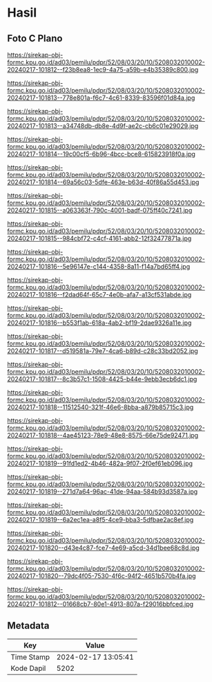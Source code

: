 # Hasil

## Foto C Plano

https://sirekap-obj-formc.kpu.go.id/ad03/pemilu/pdpr/52/08/03/20/10/5208032010002-20240217-101812--f23b8ea8-1ec9-4a75-a59b-e4b35389c800.jpg

https://sirekap-obj-formc.kpu.go.id/ad03/pemilu/pdpr/52/08/03/20/10/5208032010002-20240217-101813--778e801a-f6c7-4c61-8339-83596f01d84a.jpg

https://sirekap-obj-formc.kpu.go.id/ad03/pemilu/pdpr/52/08/03/20/10/5208032010002-20240217-101813--a34748db-db8e-4d9f-ae2c-cb6c01e29029.jpg

https://sirekap-obj-formc.kpu.go.id/ad03/pemilu/pdpr/52/08/03/20/10/5208032010002-20240217-101814--19c00cf5-6b96-4bcc-bce8-615823918f0a.jpg

https://sirekap-obj-formc.kpu.go.id/ad03/pemilu/pdpr/52/08/03/20/10/5208032010002-20240217-101814--69a56c03-5dfe-463e-b63d-40f86a55d453.jpg

https://sirekap-obj-formc.kpu.go.id/ad03/pemilu/pdpr/52/08/03/20/10/5208032010002-20240217-101815--a063363f-790c-4001-badf-075ff40c7241.jpg

https://sirekap-obj-formc.kpu.go.id/ad03/pemilu/pdpr/52/08/03/20/10/5208032010002-20240217-101815--984cbf72-c4cf-4161-abb2-12f32477871a.jpg

https://sirekap-obj-formc.kpu.go.id/ad03/pemilu/pdpr/52/08/03/20/10/5208032010002-20240217-101816--5e96147e-c144-4358-8a11-f14a7bd65ff4.jpg

https://sirekap-obj-formc.kpu.go.id/ad03/pemilu/pdpr/52/08/03/20/10/5208032010002-20240217-101816--f2dad64f-65c7-4e0b-afa7-a13cf531abde.jpg

https://sirekap-obj-formc.kpu.go.id/ad03/pemilu/pdpr/52/08/03/20/10/5208032010002-20240217-101816--b553f1ab-618a-4ab2-bf19-2dae9326a11e.jpg

https://sirekap-obj-formc.kpu.go.id/ad03/pemilu/pdpr/52/08/03/20/10/5208032010002-20240217-101817--d519581a-79e7-4ca6-b89d-c28c33bd2052.jpg

https://sirekap-obj-formc.kpu.go.id/ad03/pemilu/pdpr/52/08/03/20/10/5208032010002-20240217-101817--8c3b57c1-1508-4425-b44e-9ebb3ecb6dc1.jpg

https://sirekap-obj-formc.kpu.go.id/ad03/pemilu/pdpr/52/08/03/20/10/5208032010002-20240217-101818--11512540-321f-46e6-8bba-a879b85715c3.jpg

https://sirekap-obj-formc.kpu.go.id/ad03/pemilu/pdpr/52/08/03/20/10/5208032010002-20240217-101818--4ae45123-78e9-48e8-8575-66e75de92471.jpg

https://sirekap-obj-formc.kpu.go.id/ad03/pemilu/pdpr/52/08/03/20/10/5208032010002-20240217-101819--91fd1ed2-4b46-482a-9f07-2f0ef61eb096.jpg

https://sirekap-obj-formc.kpu.go.id/ad03/pemilu/pdpr/52/08/03/20/10/5208032010002-20240217-101819--271d7a64-96ac-41de-94aa-584b93d3587a.jpg

https://sirekap-obj-formc.kpu.go.id/ad03/pemilu/pdpr/52/08/03/20/10/5208032010002-20240217-101819--6a2ec1ea-a8f5-4ce9-bba3-5dfbae2ac8ef.jpg

https://sirekap-obj-formc.kpu.go.id/ad03/pemilu/pdpr/52/08/03/20/10/5208032010002-20240217-101820--d43e4c87-fce7-4e69-a5cd-34d1bee68c8d.jpg

https://sirekap-obj-formc.kpu.go.id/ad03/pemilu/pdpr/52/08/03/20/10/5208032010002-20240217-101820--79dc4f05-7530-4f6c-94f2-4651b570b4fa.jpg

https://sirekap-obj-formc.kpu.go.id/ad03/pemilu/pdpr/52/08/03/20/10/5208032010002-20240217-101812--01668cb7-80e1-4913-807a-f29016bbfced.jpg


## Metadata

| Key        | Value               |
| ---------- | ------------------- |
| Time Stamp | 2024-02-17 13:05:41 |
| Kode Dapil | 5202                |



